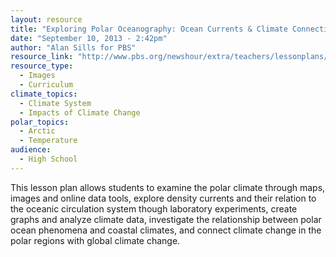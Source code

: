 ```yaml
---
layout: resource
title: "Exploring Polar Oceanography: Ocean Currents & Climate Connections"
date: "September 10, 2013 - 2:42pm"
author: "Alan Sills for PBS"
resource_link: "http://www.pbs.org/newshour/extra/teachers/lessonplans/science/jan-june08/polar_..."
resource_type:
  - Images
  - Curriculum
climate_topics:
  - Climate System
  - Impacts of Climate Change
polar_topics:
  - Arctic
  - Temperature
audience:
  - High School
---
```


This lesson plan allows students to examine the polar climate through maps, images and online data tools, explore density currents and their relation to the oceanic circulation system though laboratory experiments, create graphs and analyze climate data, investigate the relationship between polar ocean phenomena and coastal climates, and connect climate change in the polar regions with global climate change.